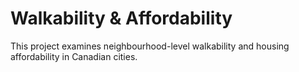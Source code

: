 # Walkability & Affordability
This project examines neighbourhood-level walkability and housing affordability in Canadian cities.
